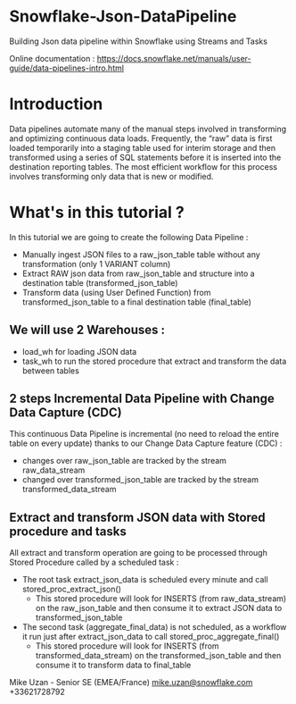 # Snowflake-Json-DataPipeline
Building Json data pipeline within Snowflake using Streams and Tasks

Online documentation : https://docs.snowflake.net/manuals/user-guide/data-pipelines-intro.html

# Introduction
Data pipelines automate many of the manual steps involved in transforming and optimizing continuous data loads.
Frequently, the “raw” data is first loaded temporarily into a staging table used for interim storage and then
transformed using a series of SQL statements before it is inserted into the destination reporting tables.
The most efficient workflow for this process involves transforming only data that is new or modified.

# What's in this tutorial ?
In this tutorial we are going to create the following Data Pipeline :
  * Manually ingest JSON files to a raw_json_table table without any transformation (only 1 VARIANT column)
  * Extract RAW json data from raw_json_table and structure into a destination table (transformed_json_table)
  * Transform data (using User Defined Function) from transformed_json_table to a final destination table (final_table)

## We will use 2 Warehouses :
  * load_wh for loading JSON data
  * task_wh to run the stored procedure that extract and transform the data between tables

## 2 steps Incremental Data Pipeline with Change Data Capture (CDC)
This continuous Data Pipeline is incremental (no need to reload the entire table on every update) thanks to our Change Data Capture feature (CDC) :
  * changes over raw_json_table are tracked by the stream raw_data_stream
  * changed over transformed_json_table are tracked by the stream transformed_data_stream

## Extract and transform JSON data with Stored procedure and tasks
All extract and transform operation are going to be processed through Stored Procedure called by a scheduled task :
  * The root task extract_json_data is scheduled every minute and call stored_proc_extract_json()
    * This stored procedure will look for INSERTS (from raw_data_stream) on the raw_json_table and then consume it to extract JSON data to transformed_json_table
  * The second task (aggregate_final_data) is not scheduled, as a workflow it run just after extract_json_data to call stored_proc_aggregate_final()
    * This stored procedure will look for INSERTS (from transformed_data_stream) on the transformed_json_table and then consume it to transform data to final_table

Mike Uzan - Senior SE (EMEA/France)
mike.uzan@snowflake.com
+33621728792

